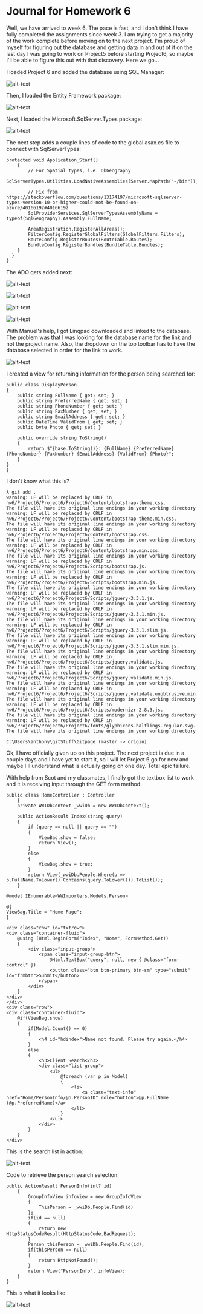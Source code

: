 # Journal for Homework 6

Well, we have arrived to week 6. The pace is fast, and I don't think I have fully completed the assignments since week 3. I am trying to get a majority of the work complete before moving on to the next project. I'm proud of myself for figuring out the database and getting data in and out of it on the last day I was going to work on Project5 before starting Project6, so maybe I'll be able to figure this out with that discovery. Here we go...

I loaded Project 6 and added the database using SQL Manager:

![alt-text](img/sqlManager.JPG)

Then, I loaded the Entity Framework package:

![alt-text](img/AddingEntityFramework.JPG)

Next, I loaded the Microsoft.SqlServer.Types package:

![alt-text](img/installSqlServerTypes.JPG)

The next step adds a couple lines of code to the global.asax.cs file to connect with SqlServerTypes:

    protected void Application_Start()
        {
            // For Spatial types, i.e. DbGeography
            SqlServerTypes.Utilities.LoadNativeAssemblies(Server.MapPath("~/bin"));

            // Fix from https://stackoverflow.com/questions/13174197/microsoft-sqlserver-types-version-10-or-higher-could-not-be-found-on-azure/40166192#40166192
            SqlProviderServices.SqlServerTypesAssemblyName = typeof(SqlGeography).Assembly.FullName;

            AreaRegistration.RegisterAllAreas();
            FilterConfig.RegisterGlobalFilters(GlobalFilters.Filters);
            RouteConfig.RegisterRoutes(RouteTable.Routes);
            BundleConfig.RegisterBundles(BundleTable.Bundles);
        }
      }
    }
    
The ADO gets added next:

![alt-text](img/addADO.JPG)

![alt-text](img/ADOonnection.JPG)

![alt-text](img/codeFirst.JPG)

![alt-text](img/postModelADO.JPG)

With Manuel's help, I got Linqpad downloaded and linked to the database. The problem was that I was looking for the database name for the link and not the project name. Also, the dropdown on the top toolbar has to have the database selected in order for the link to work.

![alt-text](img/linqtoolbar.JPG)

I created a view for returning information for the person being searched for:

    public class DisplayPerson
    {
        public string FullName { get; set; }
        public string PreferredName { get; set; }
        public string PhoneNumber { get; set; }
        public string FaxNumber { get; set; }
        public string EmailAddress { get; set; }
        public DateTime ValidFrom { get; set; }
        public byte Photo { get; set; }

        public override string ToString()
        {
            return $"{base.ToString()}: {FullName} {PreferredName} {PhoneNumber} {FaxNumber} {EmailAddress} {ValidFrom} {Photo}";
        }
    }
    }
    
I don't know what this is?

    λ git add .
    warning: LF will be replaced by CRLF in hw6/Project6/Project6/Project6/Content/bootstrap-theme.css.
    The file will have its original line endings in your working directory
    warning: LF will be replaced by CRLF in hw6/Project6/Project6/Project6/Content/bootstrap-theme.min.css.
    The file will have its original line endings in your working directory
    warning: LF will be replaced by CRLF in hw6/Project6/Project6/Project6/Content/bootstrap.css.
    The file will have its original line endings in your working directory
    warning: LF will be replaced by CRLF in hw6/Project6/Project6/Project6/Content/bootstrap.min.css.
    The file will have its original line endings in your working directory
    warning: LF will be replaced by CRLF in hw6/Project6/Project6/Project6/Scripts/bootstrap.js.
    The file will have its original line endings in your working directory
    warning: LF will be replaced by CRLF in hw6/Project6/Project6/Project6/Scripts/bootstrap.min.js.
    The file will have its original line endings in your working directory
    warning: LF will be replaced by CRLF in hw6/Project6/Project6/Project6/Scripts/jquery-3.3.1.js.
    The file will have its original line endings in your working directory
    warning: LF will be replaced by CRLF in hw6/Project6/Project6/Project6/Scripts/jquery-3.3.1.min.js.
    The file will have its original line endings in your working directory
    warning: LF will be replaced by CRLF in hw6/Project6/Project6/Project6/Scripts/jquery-3.3.1.slim.js.
    The file will have its original line endings in your working directory
    warning: LF will be replaced by CRLF in hw6/Project6/Project6/Project6/Scripts/jquery-3.3.1.slim.min.js.
    The file will have its original line endings in your working directory
    warning: LF will be replaced by CRLF in hw6/Project6/Project6/Project6/Scripts/jquery.validate.js.
    The file will have its original line endings in your working directory
    warning: LF will be replaced by CRLF in hw6/Project6/Project6/Project6/Scripts/jquery.validate.min.js.
    The file will have its original line endings in your working directory
    warning: LF will be replaced by CRLF in hw6/Project6/Project6/Project6/Scripts/jquery.validate.unobtrusive.min.js.
    The file will have its original line endings in your working directory
    warning: LF will be replaced by CRLF in hw6/Project6/Project6/Project6/Scripts/modernizr-2.8.3.js.
    The file will have its original line endings in your working directory
    warning: LF will be replaced by CRLF in hw6/Project6/Project6/Project6/fonts/glyphicons-halflings-regular.svg.
    The file will have its original line endings in your working directory

    C:\Users\anthony\gitStuff\Gitpage (master -> origin)
  
Ok, I have officially given up on this project. The next project is due in a couple days and I have yet to start it, so I will let Project 6 go for now and maybe I'll understand what is actually going on one day. Total epic failure. 

With help from Scot and my classmates, I finally got the textbox list to work and it is receiving input through the GET form method.

    public class HomeController : Controller
        {
        private WWIDbContext _wwiDb = new WWIDbContext();

        public ActionResult Index(string query)
        {
            if (query == null || query == "")
            {
                ViewBag.show = false;
                return View();
            }
            else
            {
                ViewBag.show = true;
            }
            return View(_wwiDb.People.Where(p => p.FullName.ToLower().Contains(query.ToLower())).ToList());
        }
        
    @model IEnumerable<WWImporters.Models.Person>

    @{
    ViewBag.Title = "Home Page";
    }

    <div class="row" id="txtrow">
    <div class="container-fluid">
        @using (Html.BeginForm("Index", "Home", FormMethod.Get))
        {
            <div class="input-group">
                <span class="input-group-btn">
                    @Html.TextBox("query", null, new { @class="form-control" })
                    <button class="btn btn-primary btn-sm" type="submit" id="frmbtn">Submit</button>
                </span>
            </div>
        }
    </div>
    </div>
    <div class="row">
    <div class="container-fluid">
        @if(ViewBag.show)
        {
            if(Model.Count() == 0)
            {
                <h4 id="hdindex">Name not found. Please try again.</h4>
            }
            else
            {
                <h3>Client Search</h3>
                <div class="list-group">
                    <ul>
                        @foreach (var p in Model)
                        {
                            <li>
                                <a class="text-info" href="Home/PersonInfo/@p.PersonID" role="button">@p.FullName (@p.PreferredName)</a>
                            </li>
                        }
                    </ul>
                </div>
            }
        }
    </div>
    
This is the search list in action:

![alt-text](img/searchlist.JPG)

Code to retrieve the person search selection:

    public ActionResult PersonInfo(int? id)
        {
            GroupInfoView infoView = new GroupInfoView
            {
                ThisPerson = _wwiDb.People.Find(id)
            };
            if(id == null)
            {
                return new HttpStatusCodeResult(HttpStatusCode.BadRequest);
            }
            Person thisPerson = _wwiDb.People.Find(id);
            if(thisPerson == null)
            {
                return HttpNotFound();
            }
            return View("PersonInfo", infoView);
        }
    }
    
This is what it looks like:

![alt-text](img/personinforesult.JPG)


